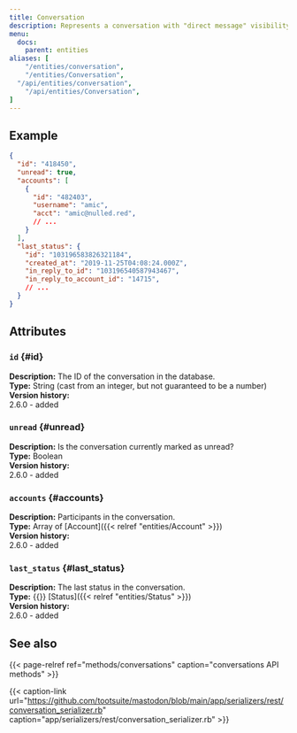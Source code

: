 ```yaml
---
title: Conversation
description: Represents a conversation with "direct message" visibility.
menu:
  docs:
    parent: entities
aliases: [
	"/entities/conversation",
	"/entities/Conversation",
  "/api/entities/conversation",
	"/api/entities/Conversation",
]
---
```


## Example

```json
{
  "id": "418450",
  "unread": true,
  "accounts": [
    {
      "id": "482403",
      "username": "amic",
      "acct": "amic@nulled.red",
      // ...
    }
  ],
  "last_status": {
    "id": "103196583826321184",
    "created_at": "2019-11-25T04:08:24.000Z",
    "in_reply_to_id": "103196540587943467",
    "in_reply_to_account_id": "14715",
    // ...
  }
}
```

## Attributes

### `id` {#id}

**Description:** The ID of the conversation in the database.\
**Type:** String (cast from an integer, but not guaranteed to be a number)\
**Version history:**\
2.6.0 - added

### `unread` {#unread}

**Description:** Is the conversation currently marked as unread?\
**Type:** Boolean\
**Version history:**\
2.6.0 - added

### `accounts` {#accounts}

**Description:** Participants in the conversation.\
**Type:** Array of [Account]({{< relref "entities/Account" >}})\
**Version history:**\
2.6.0 - added

### `last_status` {#last_status}

**Description:** The last status in the conversation.\
**Type:** {{<nullable>}} [Status]({{< relref "entities/Status" >}})\
**Version history:**\
2.6.0 - added

## See also

{{< page-relref ref="methods/conversations" caption="conversations API methods" >}}

{{< caption-link url="https://github.com/tootsuite/mastodon/blob/main/app/serializers/rest/conversation_serializer.rb" caption="app/serializers/rest/conversation_serializer.rb" >}}





